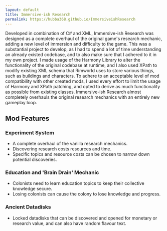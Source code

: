```yaml
---
layout: default
title: Immersive-ish Research
permalink: https://hubba368.github.io/ImmersiveishResearch
---
```


Developed in combination of C# and XML, Immersive-ish Research was designed as a complete overhaul of the original game's research mechanic, adding a new level of immersion and difficulty to the game. This was a substantial project to develop, as I had to spend a lot of time understanding an already existed codebase, and to also make sure that I adhered to it in my own project. I made usage of the Harmony Library to alter the functionality of the original codebase at runtime, and I also used XPath to modify existing XML schema that Rimworld uses to store various things, such as buildings and characters.
To adhere to an acceptable level of mod compatibility with other created mods, I used every effort to limit the usage of Harmony and XPath patching, and opted to derive as much functionality as possible from existing classes. Immersive-ish Research almost completely overhauls the original research mechanics with an entirely new gameplay loop.


## Mod Features

### Experiment System
* A complete overhaul of the vanilla research mechanics.
* Discovering research costs resources and time.
* Specific topics and resource costs can be chosen to narrow down potential discoveries.
### Education and 'Brain Drain' Mechanic
* Colonists need to learn education topics to keep their collective knowledge secure.
* Losing colonists can cause the colony to lose knowledge and progress.
### Ancient Datadisks
* Locked datadisks that can be discovered and opened for monetary or research value, and can also have random flavour text.